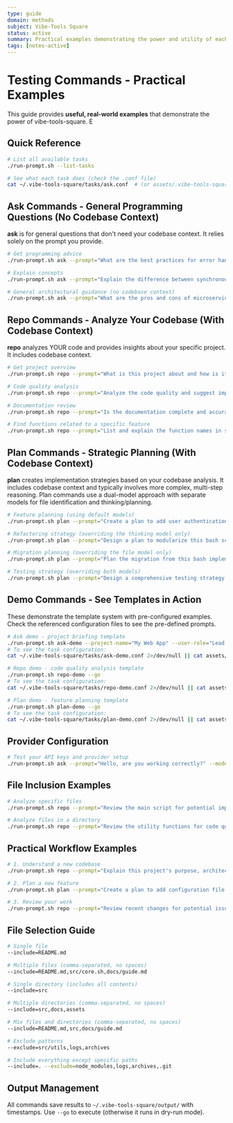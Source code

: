```yaml
---
type: guide
domain: methods
subject: Vibe-Tools Square
status: active
summary: Practical examples demonstrating the power and utility of each vibe-tools command type
tags: [notes-active]
---
```


# Testing Commands - Practical Examples

This guide provides **useful, real-world examples** that demonstrate the power of vibe-tools-square. E


## Quick Reference

```bash
# List all available tasks
./run-prompt.sh --list-tasks

# See what each task does (check the .conf file)
cat ~/.vibe-tools-square/tasks/ask.conf  # (or assets/.vibe-tools-square/tasks/ask.conf)
```

## Ask Commands - General Programming Questions (No Codebase Context)

**ask** is for general questions that don't need your codebase context. It relies solely on the prompt you provide.

```bash
# Get programming advice
./run-prompt.sh ask --prompt="What are the best practices for error handling in Bash scripts?" --model=gemini/gemini-2.0-flash --go

# Explain concepts
./run-prompt.sh ask --prompt="Explain the difference between synchronous and asynchronous programming with examples" --model=gemini/gemini-2.0-flash --go

# General architectural guidance (no codebase context)
./run-prompt.sh ask --prompt="What are the pros and cons of microservices vs monolithic architecture?" --model=gemini/gemini-2.0-flash --go
```

## Repo Commands - Analyze Your Codebase (With Codebase Context)

**repo** analyzes YOUR code and provides insights about your specific project. It includes codebase context.

```bash
# Get project overview
./run-prompt.sh repo --prompt="What is this project about and how is it structured?" --include="README.md,src/" --model=gemini/gemini-2.0-flash --go

# Code quality analysis  
./run-prompt.sh repo --prompt="Analyze the code quality and suggest improvements" --include="src/" --exclude="src/utils" --model=gemini/gemini-2.0-flash --go

# Documentation review
./run-prompt.sh repo --prompt="Is the documentation complete and accurate? What's missing?" --include="README.md,docs" --model=gemini/gemini-2.0-flash --go

# Find functions related to a specific feature
./run-prompt.sh repo --prompt="List and explain the function names in src/config.sh" --include="src/config.sh" --model=gemini/gemini-2.0-flash --go
```

## Plan Commands - Strategic Planning (With Codebase Context)

**plan** creates implementation strategies based on your codebase analysis. It includes codebase context and typically involves more complex, multi-step reasoning. Plan commands use a dual-model approach with separate models for file identification and thinking/planning.

```bash
# Feature planning (using default models)
./run-prompt.sh plan --prompt="Create a plan to add user authentication with JWT tokens" --include="src" --go

# Refactoring strategy (overriding the thinking model only)
./run-prompt.sh plan --prompt="Design a plan to modularize this bash script for better maintainability" --include="src/core.sh" --thinking-model="gemini/gemini-2.5-pro" --go

# Migration planning (overriding the file model only)
./run-prompt.sh plan --prompt="Plan the migration from this bash implementation to a Python CLI tool" --include="src,README.md" --thinking-model="gemini/gemini-2.5-flash" --go

# Testing strategy (overriding both models)
./run-prompt.sh plan --prompt="Design a comprehensive testing strategy for this CLI tool" --include="src" --file-model="gemini/gemini-2.5-flash" --thinking-model="gemini/gemini-2.5-pro" --go
```

## Demo Commands - See Templates in Action

These demonstrate the template system with pre-configured examples. Check the referenced configuration files to see the pre-defined prompts.

```bash
# Ask demo - project briefing template
./run-prompt.sh ask-demo --project-name="My Web App" --user-role="Lead Developer" --go
# To see the task configuration:
cat ~/.vibe-tools-square/tasks/ask-demo.conf 2>/dev/null || cat assets/.vibe-tools-square/tasks/ask-demo.conf

# Repo demo - code quality analysis template  
./run-prompt.sh repo-demo --go
# To see the task configuration:
cat ~/.vibe-tools-square/tasks/repo-demo.conf 2>/dev/null || cat assets/.vibe-tools-square/tasks/repo-demo.conf

# Plan demo - feature planning template
./run-prompt.sh plan-demo --go
# To see the task configuration:
cat ~/.vibe-tools-square/tasks/plan-demo.conf 2>/dev/null || cat assets/.vibe-tools-square/tasks/plan-demo.conf
```

## Provider Configuration

```bash
# Test your API keys and provider setup
./run-prompt.sh ask --prompt="Hello, are you working correctly?" --model=gemini/gemini-2.0-flash --go
```

## File Inclusion Examples

```bash
# Analyze specific files
./run-prompt.sh repo --prompt="Review the main script for potential improvements" --include="run-prompt.sh" --model=gemini/gemini-2.0-flash --go

# Analyze files in a directory
./run-prompt.sh repo --prompt="Review the utility functions for code quality" --include="src/utils" --model=gemini/gemini-2.0-flash --go
```

## Practical Workflow Examples

```bash
# 1. Understand a new codebase
./run-prompt.sh repo --prompt="Explain this project's purpose, architecture, and main components" --include="README.md,src" --model=gemini/gemini-2.0-flash --go

# 2. Plan a new feature
./run-prompt.sh plan --prompt="Create a plan to add configuration file support with validation" --include="src" --model=gemini/gemini-2.0-flash --go

# 3. Review your work
./run-prompt.sh repo --prompt="Review recent changes for potential issues" --include="src/core.sh" --model=gemini/gemini-2.0-flash --go
```

## File Selection Guide

```bash
# Single file
--include=README.md

# Multiple files (comma-separated, no spaces)
--include=README.md,src/core.sh,docs/guide.md

# Single directory (includes all contents)
--include=src

# Multiple directories (comma-separated, no spaces)
--include=src,docs,assets

# Mix files and directories (comma-separated, no spaces)
--include=README.md,src,docs/guide.md

# Exclude patterns
--exclude=src/utils,logs,archives

# Include everything except specific paths
--include=. --exclude=node_modules,logs,archives,.git
```

## Output Management

All commands save results to `~/.vibe-tools-square/output/` with timestamps. Use `--go` to execute (otherwise it runs in dry-run mode).
